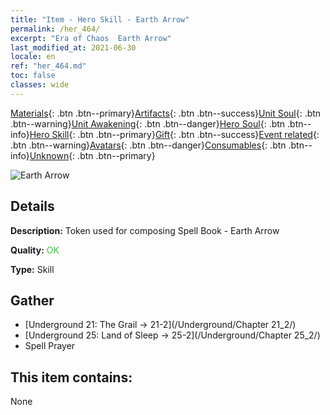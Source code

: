 ```yaml
---
title: "Item - Hero Skill - Earth Arrow"
permalink: /her_464/
excerpt: "Era of Chaos  Earth Arrow"
last_modified_at: 2021-06-30
locale: en
ref: "her_464.md"
toc: false
classes: wide
---
```

 [Materials](/Items/){: .btn .btn--primary}[Artifacts](/Items/Artifacts/){: .btn .btn--success}[Unit Soul](/Items/UnitSoul/){: .btn .btn--warning}[Unit Awakening](/Items/UnitAwakening/){: .btn .btn--danger}[Hero Soul](/Items/HeroSoul/){: .btn .btn--info}[Hero Skill](/Items/HeroSkill/){: .btn .btn--primary}[Gift](/Items/Gift/){: .btn .btn--success}[Event related](/Items/Events/){: .btn .btn--warning}[Avatars](/Items/Avatars/){: .btn .btn--danger}[Consumables](/Items/Consumables/){: .btn .btn--info}[Unknown](/Items/Unknown/){: .btn .btn--primary}

 ![Earth Arrow](/images/t/ps_dadishenjian.png)

## Details
 **Description:** Token used for composing Spell Book - Earth Arrow

 **Quality:** <span style="color: #32CD32">OK</span>

 **Type:** Skill

## Gather

*    [Underground 21: The Grail -> 21-2](/Underground/Chapter 21_2/) 
*    [Underground 25: Land of Sleep -> 25-2](/Underground/Chapter 25_2/) 
*    Spell Prayer 

## This item contains:

  None

